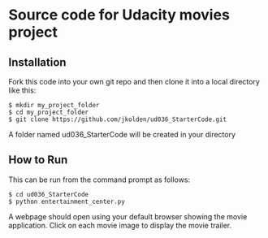 # Source code for Udacity movies project

## Installation

Fork this code into your own git repo and then clone it into a local directory like this:

```
$ mkdir my_project_folder
$ cd my_project_folder
$ git clone https://github.com/jkolden/ud036_StarterCode.git
```
A folder named ud036_StarterCode will be created in your directory

## How to Run

This can be run from the command prompt as follows:
```
$ cd ud036_StarterCode
$ python entertainment_center.py
```
A webpage should open using your default browser showing the movie application. Click on each movie image to display the movie trailer.
